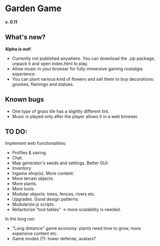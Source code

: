 # Garden Game
**v. 0.11**

## What's new?
**Alpha is out!**
- Currently not published anywhere. You can download the .zip package, unpack it and open index.html to play.
- Allow music in your browser for fully immersive gaming nostalgia experience.
- You can plant various kind of flowers and sell them to buy decorations: gnomes, flamingo and statues.


## Known bugs
- One type of grass tile has a slightly different tint.
- Music is played only after the player allows it in a web browser.


## TO DO:
Implement web functionalities:
- Profiles & saving.
- Chat.
- Map generator's seeds and settings.
Better GUI:
- Inventory
- Ingame shop(s).
More content:
- More terrain objects.
- More plants.
- More tools.
- Modular objects: trees, fences, rivers etc.
- Upgrades.
Good design patterns:
- Modularize js scripts.
- Refactorize "tool tables" -> more scalability is needed.

In the long run:
- "Long distance" game economy: plants need time to grow, more expensive content etc.
- Game modes (?): tower defense, avatars?

  
